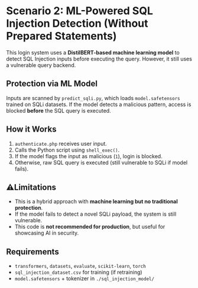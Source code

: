 # Scenario 2: ML-Powered SQL Injection Detection (Without Prepared Statements)

This login system uses a **DistilBERT-based machine learning model** to detect SQL Injection inputs before executing the query. However, it still uses a vulnerable query backend.

## Protection via ML Model

Inputs are scanned by `predict_sqli.py`, which loads `model.safetensors` trained on SQLi datasets. If the model detects a malicious pattern, access is blocked **before** the SQL query is executed.

## How it Works

1. `authenticate.php` receives user input.
2. Calls the Python script using `shell_exec()`.
3. If the model flags the input as malicious (`1`), login is blocked.
4. Otherwise, raw SQL query is executed (still vulnerable to SQLi if model fails).

## ⚠Limitations

- This is a hybrid approach with **machine learning but no traditional protection**.
- If the model fails to detect a novel SQLi payload, the system is still vulnerable.
- This code is **not recommended for production**, but useful for showcasing AI in security.

## Requirements

- `transformers`, `datasets`, `evaluate`, `scikit-learn`, `torch`
- `sql_injection_dataset.csv` for training (if retraining)
- `model.safetensors` + tokenizer in `./sql_injection_model/`
